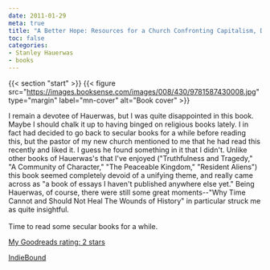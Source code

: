 ```yaml
---
date: 2011-01-29
meta: true
title: "A Better Hope: Resources for a Church Confronting Capitalism, Democracy, and Postmodernity"
toc: false
categories:
- Stanley Hauerwas
- books
---
```


{{< section "start" >}}
{{< figure src="https://images.booksense.com/images/008/430/9781587430008.jpg" type="margin" label="mn-cover" alt="Book cover" >}}

I remain a devotee of Hauerwas, but I was quite disappointed in this book. Maybe I should chalk it up to having binged on religious books lately. I in fact had decided to go back to secular books for a while before reading this, but the pastor of my new church mentioned to me that he had read this recently and liked it. I guess he found something in it that I didn't. Unlike other books of Hauerwas's that I've enjoyed ("Truthfulness and Tragedy," "A Community of Character," "The Peaceable Kingdom," "Resident Aliens") this book seemed completely devoid of a unifying theme, and really came across as "a book of essays I haven't published anywhere else yet." Being Hauerwas, of course, there were still some great moments--"Why Time Cannot and Should Not Heal The Wounds of History" in particular struck me as quite insightful. <br /><br />Time to read some secular books for a while.

[My Goodreads rating: 2 stars](https://www.goodreads.com/review/show/143184451)  

[IndieBound](https://www.indiebound.org/book/9781587430008)
